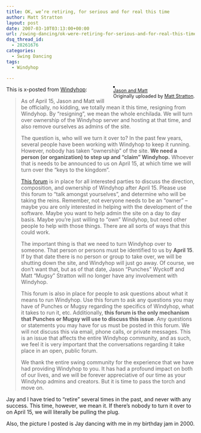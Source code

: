 ```yaml
---
title: OK, we’re retiring, for serious and for real this time
author: Matt Stratton
layout: post
date: 2007-03-10T03:13:00+00:00
url: /swing-dancing/ok-were-retiring-for-serious-and-for-real-this-time-3
dsq_thread_id:
  - 28261676
categories:
  - Swing Dancing
tags:
  - Windyhop

---
```

<div style="float:right;margin-left:10px;margin-bottom:10px;">
  <a title="photo sharing" href="http://www.flickr.com/photos/mugsy/11255928/"><img style="border:solid 2px #000000;" src="http://farm1.static.flickr.com/7/11255928_2037ec6f7e_m.jpg" alt="" /></a><br /> <span style="font-size:.9em;margin-top:0;"> <a href="http://www.flickr.com/photos/mugsy/11255928/">Jason and Matt</a><br /> Originally uploaded by <a href="http://www.flickr.com/people/mugsy/">Matt Stratton</a>. </span>
</div>

This is x-posted from [Windyhop][1]:

> As of April 15, Jason and Matt will be officially, no kidding, we totally mean it this time, resigning from Windyhop. By &#8220;resigning&#8221;, we mean the whole enchilada. We will turn over ownership of the Windyhop server and hosting at that time, and also remove ourselves as admins of the site.
> 
> The question is, who will we turn it over to? In the past few years, several people have been working with Windyhop to keep it running. However, nobody has taken &#8220;ownership&#8221; of the site. **We need a person (or organization) to step up and &#8220;claim&#8221; Windyhop.** Whoever that is needs to be announced to us on April 15, at which time we will turn over the &#8220;keys to the kingdom&#8221;.
> 
> [This forum][2] is in place for all interested parties to discuss the direction, composition, and ownership of Windyhop after April 15. Please use this forum to &#8220;talk amongst yourselves&#8221;, and determine who will be taking the reins. Remember, not everyone needs to be an &#8220;owner&#8221; &#8211; maybe you are only interested in helping with the development of the software. Maybe you want to help admin the site on a day to day basis. Maybe you&#8217;re just willing to &#8220;own&#8221; Windyhop, but need other people to help with those things. There are all sorts of ways that this could work.
> 
> The important thing is that we need to turn Windyhop over to someone. That person or persons must be identified to us by **April 15**. If by that date there is no person or group to take over, we will be shutting down the site, and Windyhop will just go away. Of course, we don&#8217;t want that, but as of that date, Jason &#8220;Punches&#8221; Wyckoff and Matt &#8220;Mugsy&#8221; Stratton will no longer have any involvement with Windyhop.
> 
> This forum is also in place for people to ask questions about what it means to run Windyhop. Use this forum to ask any questions you may have of Punches or Mugsy regarding the specifics of Windyhop, what it takes to run it, etc. Additionally, **this forum is the only mechanism that Punches or Mugsy will use to discuss this issue**. Any questions or statements you may have for us must be posted in this forum. We will not discuss this via email, phone calls, or private messages. This is an issue that affects the entire Windyhop community, and as such, we feel it is very important that the conversations regarding it take place in an open, public forum.
> 
> We thank the entire swing community for the experience that we have had providing Windyhop to you. It has had a profound impact on both of our lives, and we will be forever appreciative of our time as your Windyhop admins and creators. But it is time to pass the torch and move on.

Jay and I have tried to &#8220;retire&#8221; several times in the past, and never with any success. This time, however, we mean it. If there&#8217;s nobody to turn it over to on April 15, we will literally be pulling the plug.

Also, the picture I posted is Jay dancing with me in my birthday jam in 2000.

 [1]: http://www.windyhop.org
 [2]: http://windyhop.org/forum/default.aspx?f=34